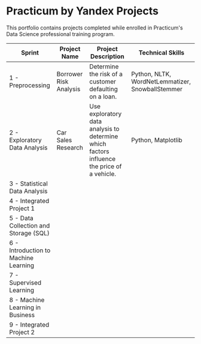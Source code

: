 # Practicum by Yandex Projects
  This portfolio contains projects completed while enrolled in Practicum's Data Science professional training program.

| Sprint      | Project Name          | Project Description        | Technical Skills        |
|-------------|-----------------------|----------------------------|-------------------------|
| 1 - Preprocessing | Borrower Risk Analysis | Determine the risk of a customer defaulting on a loan. | Python, NLTK, WordNetLemmatizer, SnowballStemmer|
| 2 - Exploratory Data Analysis | Car Sales Research | Use exploratory data analysis to determine which factors influence the price of a vehicle. | Python, Matplotlib |
| 3 - Statistical Data Analysis | 
| 4 - Integrated Project 1 |
| 5 - Data Collection and Storage (SQL) |
| 6 - Introduction to Machine Learning |
| 7 - Supervised Learning |
| 8 - Machine Learning in Business |
| 9 - Integrated Project 2 |






 
